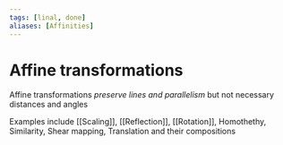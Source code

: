 ```yaml
---
tags: [linal, done]
aliases: [Affinities]
---
```


# Affine transformations

Affine transformations _preserve lines and parallelism_ but not necessary distances and angles

Examples include [[Scaling]], [[Reflection]], [[Rotation]], Homothethy, Similarity, Shear mapping, Translation and their compositions

<!--

https://people.cs.clemson.edu/~dhouse/courses/405/notes/affines-matrices.pdf

-->
